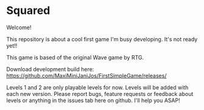 # Squared


Welcome!

This repository is about a cool first game I'm busy developing. It's not ready yet!!

This game is based of the original Wave game by RTG.

Download development build here:
https://github.com/MaxiMiniJaniJos/FirstSimpleGame/releases/

Levels 1 and 2 are only playable levels for now. Levels will be added with each new version.
Please report bugs, feature requests or feedback about levels or anything in the issues tab here on github.
I'll help you ASAP!

